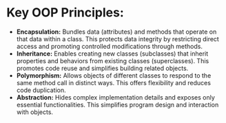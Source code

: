 # Key OOP Principles:

* **Encapsulation:** Bundles data (attributes) and methods that operate on that data within a class. This protects data integrity by restricting direct access and promoting controlled modifications through methods. 
* **Inheritance:** Enables creating new classes (subclasses) that inherit properties and behaviors from existing classes (superclasses). This promotes code reuse and simplifies building related objects.
* **Polymorphism:** Allows objects of different classes to respond to the same method call in distinct ways. This offers flexibility and reduces code duplication.
* **Abstraction:** Hides complex implementation details and exposes only essential functionalities. This simplifies program design and interaction with objects.
